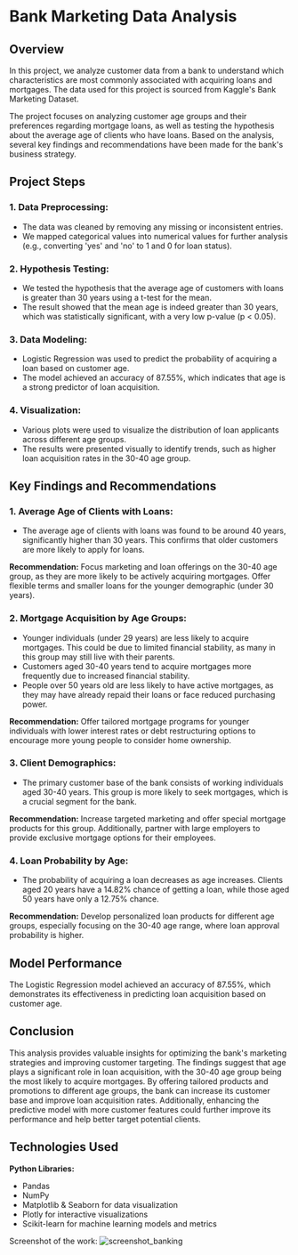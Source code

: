 # Bank Marketing Data Analysis

## Overview
In this project, we analyze customer data from a bank to understand which characteristics are most commonly associated with acquiring loans and mortgages. The data used for this project is sourced from Kaggle's Bank Marketing Dataset.

The project focuses on analyzing customer age groups and their preferences regarding mortgage loans, as well as testing the hypothesis about the average age of clients who have loans. Based on the analysis, several key findings and recommendations have been made for the bank's business strategy.

## Project Steps

### 1. Data Preprocessing:
- The data was cleaned by removing any missing or inconsistent entries.
- We mapped categorical values into numerical values for further analysis (e.g., converting 'yes' and 'no' to 1 and 0 for loan status).

### 2. Hypothesis Testing:
- We tested the hypothesis that the average age of customers with loans is greater than 30 years using a t-test for the mean.
- The result showed that the mean age is indeed greater than 30 years, which was statistically significant, with a very low p-value (p < 0.05).

### 3. Data Modeling:
- Logistic Regression was used to predict the probability of acquiring a loan based on customer age.
- The model achieved an accuracy of 87.55%, which indicates that age is a strong predictor of loan acquisition.

### 4. Visualization:
- Various plots were used to visualize the distribution of loan applicants across different age groups.
- The results were presented visually to identify trends, such as higher loan acquisition rates in the 30-40 age group.

## Key Findings and Recommendations

### 1. Average Age of Clients with Loans:
- The average age of clients with loans was found to be around 40 years, significantly higher than 30 years. This confirms that older customers are more likely to apply for loans.

**Recommendation:** Focus marketing and loan offerings on the 30-40 age group, as they are more likely to be actively acquiring mortgages. Offer flexible terms and smaller loans for the younger demographic (under 30 years).

### 2. Mortgage Acquisition by Age Groups:
- Younger individuals (under 29 years) are less likely to acquire mortgages. This could be due to limited financial stability, as many in this group may still live with their parents.
- Customers aged 30-40 years tend to acquire mortgages more frequently due to increased financial stability.
- People over 50 years old are less likely to have active mortgages, as they may have already repaid their loans or face reduced purchasing power.

**Recommendation:** Offer tailored mortgage programs for younger individuals with lower interest rates or debt restructuring options to encourage more young people to consider home ownership.

### 3. Client Demographics:
- The primary customer base of the bank consists of working individuals aged 30-40 years. This group is more likely to seek mortgages, which is a crucial segment for the bank.

**Recommendation:** Increase targeted marketing and offer special mortgage products for this group. Additionally, partner with large employers to provide exclusive mortgage options for their employees.

### 4. Loan Probability by Age:
- The probability of acquiring a loan decreases as age increases. Clients aged 20 years have a 14.82% chance of getting a loan, while those aged 50 years have only a 12.75% chance.

**Recommendation:** Develop personalized loan products for different age groups, especially focusing on the 30-40 age range, where loan approval probability is higher.

## Model Performance
The Logistic Regression model achieved an accuracy of 87.55%, which demonstrates its effectiveness in predicting loan acquisition based on customer age.

## Conclusion
This analysis provides valuable insights for optimizing the bank's marketing strategies and improving customer targeting. The findings suggest that age plays a significant role in loan acquisition, with the 30-40 age group being the most likely to acquire mortgages. By offering tailored products and promotions to different age groups, the bank can increase its customer base and improve loan acquisition rates. Additionally, enhancing the predictive model with more customer features could further improve its performance and help better target potential clients.

## Technologies Used
**Python Libraries:**
- Pandas
- NumPy
- Matplotlib & Seaborn for data visualization
- Plotly for interactive visualizations
- Scikit-learn for machine learning models and metrics

Screenshot of the work:
![screenshot_banking](https://github.com/user-attachments/assets/9b1f0c13-c19e-4d96-9b16-55f56ee80b4c)
